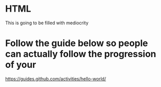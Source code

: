 # HTML

This is going to be filled with mediocrity

# Follow the guide below so people can actually follow the progression of your

https://guides.github.com/activities/hello-world/

